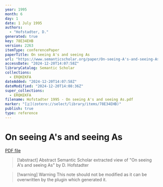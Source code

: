 ```yaml
---
year: 1995
month: 6
day: 1
date: 1 July 1995
authors:
  - "Hofstadter, D."
generated: true
key: 78E34EHB
version: 2263
itemType: conferencePaper
paperTitle: On seeing A's and seeing As
url: "https://www.semanticscholar.org/paper/On-seeing-A's-and-seeing-As-Hofstadter/f6a28b85d811ca5791d049fca45f872d12330259"
accessDate: "2024-12-20T14:07:58Z"
libraryCatalog: Semantic Scholar
collections:
  - ERQKEKFA
dateAdded: "2024-12-20T14:07:58Z"
dateModified: "2024-12-20T14:08:36Z"
super_collections:
  - ERQKEKFA
filename: Hofstadter 1995 - On seeing A's and seeing As.pdf
marker: "[🇿](zotero://select/library/items/78E34EHB)"
publish: true
type: reference
---
```

# On seeing A's and seeing As

[PDF file](/Papers/PDFs/Hofstadter%201995%20-%20On%20seeing%20A's%20and%20seeing%20As.pdf)

> [!abstract] Abstract
> Semantic Scholar extracted view of "On seeing A's and seeing As" by D. Hofstadter

>[!warning] Warning
> This note should not be modified as it can be overwritten by the plugin which generated it.

